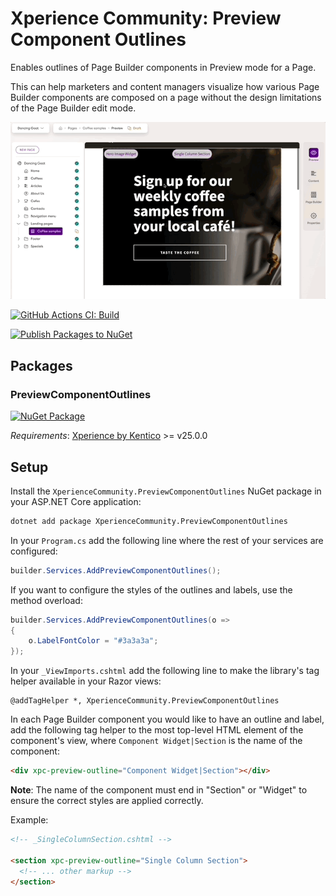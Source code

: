 # Xperience Community: Preview Component Outlines

Enables outlines of Page Builder components in Preview mode for a Page.

This can help marketers and content managers visualize how various Page Builder components are composed on a page without the design limitations of the Page Builder edit mode.

![Outlines and labels of Page Builder components in Preview mode](./images/outlines.gif)

[![GitHub Actions CI: Build](https://github.com/seangwright/xperience-community-preview-component-outlines/actions/workflows/ci.yml/badge.svg?branch=main)](https://github.com/seangwright/xperience-community-preview-component-outlines/actions/workflows/ci.yml)

[![Publish Packages to NuGet](https://github.com/seangwright/xperience-community-preview-component-outlines/actions/workflows/publish.yml/badge.svg?branch=main)](https://github.com/seangwright/xperience-community-preview-component-outlines/actions/workflows/publish.yml)

## Packages

### PreviewComponentOutlines

[![NuGet Package](https://img.shields.io/nuget/v/PreviewComponentOutlines.svg)](https://www.nuget.org/packages/PreviewComponentOutlines)

_Requirements_: [Xperience by Kentico](https://docs.xperience.io/xp) >= v25.0.0

## Setup

Install the `XperienceCommunity.PreviewComponentOutlines` NuGet package in your ASP.NET Core application:

```bash
dotnet add package XperienceCommunity.PreviewComponentOutlines
```

In your `Program.cs` add the following line where the rest of your services are configured:

```csharp
builder.Services.AddPreviewComponentOutlines();
```

If you want to configure the styles of the outlines and labels, use the method overload:

```csharp
builder.Services.AddPreviewComponentOutlines(o =>
{
    o.LabelFontColor = "#3a3a3a";
});
```

In your `_ViewImports.cshtml` add the following line to make the library's tag helper available in your Razor views:

```razor
@addTagHelper *, XperienceCommunity.PreviewComponentOutlines
```

In each Page Builder component you would like to have an outline and label, add the following tag helper to the most top-level HTML element of the component's view, where `Component Widget|Section` is the name of the component:

```html
<div xpc-preview-outline="Component Widget|Section"></div>
```

**Note**: The name of the component must end in "Section" or "Widget" to ensure the correct styles are applied correctly.

Example:

```html
<!-- _SingleColumnSection.cshtml -->

<section xpc-preview-outline="Single Column Section">
  <!-- ... other markup -->
</section>
```
